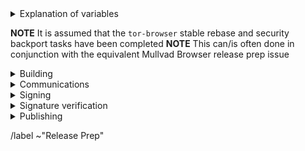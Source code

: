 <details>
  <summary>Explanation of variables</summary>

- `$(BUILD_SERVER)` : the server the main builder is using to build a tor-browser release
- `$(BUILDER)` : whomever is building the release on the $(BUILD_SERVER)
  - **example** : `pierov`
- `$(STAGING_SERVER)` : the server the signer is using to to run the signing process
- `$(ESR_VERSION)` : the Mozilla defined ESR version, used in various places for building tor-browser tags, labels, etc
  - **example** : `91.6.0`
- `$(TOR_BROWSER_MAJOR)` : the Tor Browser major version
  - **example** : `11`
- `$(TOR_BROWSER_MINOR)` : the Tor Browser minor version
  - **example** : either `0` or `5`; Alpha's is always `(Stable + 5) % 10`
- `$(TOR_BROWSER_VERSION)` : the Tor Browser version in the format
  - **example** : `12.5a3`, `12.0.3`
- `$(BUILD_N)` : a project's build revision within a its branch; this is separate from the `$(TOR_BROWSER_BUILD_N)` value; many of the Firefox-related projects have a `$(BUILD_N)` suffix and may differ between projects even when they contribute to the same build.
  - **example** : `build1`
- `$(TOR_BROWSER_BUILD_N)` : the tor-browser build revision for a given Tor Browser release; used in tagging git commits
  - **example** : `build2`
  - **NOTE** : A project's `$(BUILD_N)` and `$(TOR_BROWSER_BUILD_N)` may be the same, but it is possible for them to diverge. For example :
    - if we have multiple Tor Browser releases on a given ESR branch the two will become out of sync as the `$(BUILD_N)` value will increase, while the `$(TOR_BROWSER_BUILD_N)` value may stay at `build1` (but the `$(TOR_BROWSER_VERSION)` will increase)
    - if we have build failures unrelated to `tor-browser`, the `$(TOR_BROWSER_BUILD_N)` value will increase while the `$(BUILD_N)` will stay the same.
- `$(TOR_BROWSER_VERSION)` : the published Tor Browser version
    - **example** : `11.5a6`, `11.0.7`
- `$(TBB_BUILD_TAG)` : the `tor-browser-build` build tag used to build a given Tor Browser version
    - **example** : `tbb-12.5a7-build1`
</details>

**NOTE** It is assumed that the `tor-browser` stable rebase and security backport tasks have been completed
**NOTE** This can/is often done in conjunction with the equivalent Mullvad Browser release prep issue

<details>
  <summary>Building</summary>

### tor-browser-build: https://gitlab.torproject.org/tpo/applications/tor-browser-build.git
Tor Browser Alpha (and Nightly) are on the `main` branch

- [ ] Update `rbm.conf`
  - [ ] `var/torbrowser_version` : update to next version
  - [ ] `var/torbrowser_build` : update to `$(TOR_BROWSER_BUILD_N)`
  - [ ] `var/browser_release_date` : update to build date. For the build to be reproducible, the date should be in the past when building.
  - [ ] ***(Desktop Only)***`var/torbrowser_incremental_from` : update to previous Desktop version
    - **NOTE**: We try to build incrementals for the previous 3 desktop versions except in the case of a watershed update
    - **IMPORTANT**: Really *actually* make sure this is the previous Desktop version or else the `make torbrowser-incrementals-*` step will fail
- [ ] Update Desktop-specific build configs
  - [ ] Update `projects/firefox/config`
    - [ ] `browser_build` : update to match `tor-browser` tag
    - [ ] ***(Optional)*** `var/firefox_platform_version` : update to latest `$(ESR_VERSION)` if rebased
- [ ] Update Android-specific build configs
  - [ ] Update `projects/geckoview/config`
    - [ ] `browser_build` : update to match `tor-browser` tag
    - [ ] ***(Optional)*** `var/geckoview_version` : update to latest `$(ESR_VERSION)` if rebased
  - [ ] ***(Optional)*** Update `projects/tor-android-service/config`
    - [ ] `git_hash` : update with `HEAD` commit of project's `main` branch
  - [ ] ***(Optional)*** Update `projects/application-services/config`:
    **NOTE** we don't currently have any of our own patches for this project
    - [ ] `git_hash` : update to appropriate git commit associated with `$(ESR_VERSION)`
  - [ ] ***(Optional)*** Update `projects/firefox-android/config`:
    - [ ] `fenix_version` : update to match alpha `firefox-android` build tag
    - [ ] `browser_branch` : update to match alpha `firefox-android` build tag
    - [ ] `browser_build` : update to match alpha `firefox-android` build tag
  - [ ] Update allowed_addons.json by running (from `tor-browser-build` root):
    - `./tools/fetch_allowed_addons.py > projects/browser/allowed_addons.json`
- [ ] Update `projects/translation/config`:
  - [ ] run `make list_translation_updates-alpha` to get updated hashes
  - [ ] `steps/base-browser/git_hash` : update with `HEAD` commit of project's `base-browser` branch
  - [ ] `steps/tor-browser/git_hash` : update with `HEAD` commit of project's `tor-browser` branch
  - [ ] `steps/fenix/git_hash` : update with `HEAD` commit of project's `fenix-torbrowserstringsxml` branch
- [ ] Update common build configs
  - [ ] Check for NoScript updates here : https://addons.mozilla.org/en-US/firefox/addon/noscript
    - [ ] ***(Optional)*** If new version available, update `noscript` section of `input_files` in `projects/browser/config`
      - [ ] `URL`
      - [ ] `sha256sum`
  - [ ] Check for OpenSSL updates here : https://www.openssl.org/source/
    - [ ] ***(Optional)*** If new 3.0.X version available, update `projects/openssl/config`
      - [ ] `version` : update to next 3.0.X version
      - [ ] `input_files/sha256sum` : update to sha256 sum of source tarball
  - [ ] Check for zlib updates here: https://github.com/madler/zlib/releases
    - [ ] **(Optional)** If new tag available, update `projects/zlib/config`
      - [ ] `version` : update to next release tag
  - [ ] Check for tor updates here : https://gitlab.torproject.org/tpo/core/tor/-/tags
    - [ ] ***(Optional)*** Update `projects/tor/config`
      - [ ] `version` : update to latest `-alpha` tag or release tag if newer (ping dgoulet or ahf if unsure)
  - [ ] Check for go updates here : https://go.dev/dl
    - **NOTE** : In general, Tor Browser Alpha uses the latest Stable major series Go version, but there are sometimes exceptions. Check with the anti-censorship team before doing a major version update in case there is incompatibilities.
    - [ ] ***(Optional)*** Update `projects/go/config`
      - [ ] `version` : update go version
      - [ ] `input_files/sha256sum` for `go` : update sha256sum of archive (sha256 sums are displayed on the go download page)
  - [ ] Check for manual updates by running (from `tor-browser-build` root): `./tools/fetch-manual.py`
    - [ ] ***(Optional)*** If new version is available:
      - [ ] Upload the downloaded `manual_$PIPELINEID.zip` file to `tb-build-02.torproject.org`
      - [ ] Deploy to `tb-builder`'s `public_html` directory:
        - `sudo -u tb-builder cp manual_$PIPELINEID.zip ~tb-builder/public_html/.`
      - [ ] Update `projects/manual/config`:
        - [ ] Change the `version` to `$PIPELINEID`
        - [ ] Update `sha256sum` in the `input_files` section
- [ ] Update `ChangeLog-TBB.txt`
  - [ ] Ensure `ChangeLog-TBB.txt` is sync'd between alpha and stable branches
  - [ ] Check the linked issues: ask people to check if any are missing, remove the not fixed ones
  - [ ] Run `./tools/fetch-changelogs.py $(ISSUE_NUMBER) --date $date $updateArgs`
    - Make sure you have `requests` installed (e.g., `apt install python3-requests`)
    - The first time you run this script you will need to generate an access token; the script will guide you
    - `$updateArgs` should be these arguments, depending on what you actually updated:
      - [ ] `--firefox` (be sure to include esr at the end if needed, which is usually the case)
      - [ ] `--tor`
      - [ ] `--no-script`
      - [ ] `--openssl`
      - [ ] `--zlib`
      - [ ] `--go`
      - E.g., `./tools/fetch-changelogs.py 41028 --date 'December 19 2023' --firefox 115.6.0esr --tor 0.4.8.10 --no-script 11.4.29 --zlib 1.3 --go 1.21.5 --openssl 3.0.12`
    - `--date $date` is optional, if omitted it will be the date on which you run the command
  - [ ] Copy the output of the script to the beginning of `ChangeLog-TBB.txt` and adjust its output
- [ ] Open MR with above changes, using the template for release preparations
- [ ] Merge
- [ ] Sign+Tag
  - **NOTE** this must be done by one of:
    - boklm
    - dan
    - ma1
    - pierov
    - richard
  - [ ] Run: `make torbrowser-signtag-alpha`
  - [ ] Push tag to `upstream`
- [ ] Build the tag:
  - Run `make torbrowser-alpha && make torbrowser-incrementals-alpha`
    - [ ] Tor Project build machine
    - [ ] Local developer machine
  - [ ] Submit build request to Mullvad infrastructure:
    - **NOTE** this requires a devmole authentication token
    - Run `make torbrowser-kick-devmole-build`
- [ ] Ensure builders have matching builds

</details>

<details>
  <summary>Communications</summary>

### notify stakeholders
- [ ] **(Once builds confirmed matching)** Email tor-qa mailing list with release information
  - [ ] tor-qa: tor-qa@lists.torproject.org
  - **Subject**
    ```
    Tor Browser $(TOR_BROWSER_VERION) (Android, Windows, macOS, Linux)
    ```
  - **Body**
    ```
    Hello,

    Unsigned Tor Browser $(TOR_BROWSER_VERSION) alpha candidate builds are now available for testing:

    - https://tb-build-02.torproject.org/~$(BUILDER)/builds/torbrowser/alpha/unsigned/$(TOR_BROWSER_VERSION)/

    The full changelog can be found here:

    - https://gitlab.torproject.org/tpo/applications/tor-browser-build/-/raw/$(TBB_BUILD_TAG)/projects/browser/Bundle-Data/Docs-TBB/ChangeLog.txt
    ```
- [ ] ***(Optional, only around build/packaging changes)*** Email packagers:
  - [ ] Tails dev mailing list: tails-dev@boum.org
  - [ ] Guardian Project: nathan@guardianproject.info
  - [ ] FreeBSD port: freebsd@sysctl.cz <!-- Gitlab user maxfx -->
  - [ ] OpenBSD port: caspar@schutijser.com <!-- Gitlab user cschutijser -->
  - [ ] Note any changes which may affect packaging/downstream integration
- [ ] ***(Optional, after ESR migration)*** Email external partners:
  - [ ] Cloudflare: ask-research@cloudflare.com
    - **NOTE** :  We need to provide them with updated user agent string so they can update their internal machinery to prevent Tor Browser users from getting so many CAPTCHAs
  - [ ]  Startpage: admin@startpage.com
    - **NOTE** : Startpage also needs the updated user-agent string for better experience on their onion service sites.

</details>

<details>
  <summary>Signing</summary>

### release signing
- **NOTE** : In practice, it's most efficient to have the blog post and website updates ready to merge, since signing doesn't take very long
- [ ] Assign this issue to the signer, one of:
  - boklm
  - richard
- [ ] On `$(STAGING_SERVER)`, ensure updated:
  - [ ] `tor-browser-build` is on the right commit: `git tag -v tbb-$(TOR_BROWSER_VERSION)-$(TOR_BROWSER_BUILD_N) && git checkout tbb-$(TOR_BROWSER_VERSION)-$(TOR_BROWSER_BUILD_N)`
  - [ ] `tor-browser-build/tools/signing/set-config.hosts`
    - `ssh_host_builder` : ssh hostname of machine with unsigned builds
      - **NOTE** : `tor-browser-build` is expected to be in the `$HOME` directory)
    - `ssh_host_linux_signer` : ssh hostname of linux signing machine
  - [ ] `tor-browser-build/tools/signing/set-config.rcodesign-appstoreconnect`
    - `appstoreconnect_api_key_path` : path to json file containing appstoreconnect api key infos
  - [ ] `set-config.update-responses`
    - `update_responses_repository_dir` : directory where you cloned `git@gitlab.torproject.org:tpo/applications/tor-browser-update-responses.git`
  - [ ] `tor-browser-build/tools/signing/set-config.tbb-version`
    - `tbb_version` : tor browser version string, same as `var/torbrowser_version` in `rbm.conf` (examples: `11.5a12`, `11.0.13`)
    - `tbb_version_build` : the tor-browser-build build number (if `var/torbrowser_build` in `rbm.conf` is `buildN` then this value is `N`)
    - `tbb_version_type` : either `alpha` for alpha releases or `release` for stable releases
- [ ] On `$(STAGING_SERVER)` in a separate `screen` session, ensure tor daemon is running with SOCKS5 proxy on the default port 9050
- [ ] On `$(STAGING_SERVER)` in a separate `screen` session, run do-all-signing script:
  - `cd tor-browser-build/tools/signing/`
  - `./do-all-signing.torbrowser`
- **NOTE**: at this point the signed binaries should have been copied to `staticiforme`
- [ ] Update `staticiforme.torproject.org`:
  - From `screen` session on `staticiforme.torproject.org`:
  - [ ] Static update components : `static-update-component cdn.torproject.org && static-update-component dist.torproject.org`
  - [ ] Enable update responses : `sudo -u tb-release ./deploy_update_responses-alpha.sh`
  - [ ] Remove old release data from following places:
    - **NOTE** : Skip this step if we need to hold on to older versions for some reason (for example, this is an Andoid or Desktop-only release, or if we need to hold back installers in favor of build-to-build updates if there are signing issues, etc)
    - [ ] `/srv/cdn-master.torproject.org/htdocs/aus1/torbrowser`
    - [ ] `/srv/dist-master.torproject.org/htdocs/torbrowser`
  - [ ] Static update components (again) : `static-update-component cdn.torproject.org && static-update-component dist.torproject.org`

</details>

<details>
  <summary>Signature verification</summary>

  <details>
    <summary>Check whether the .exe files got properly signed and timestamped</summary>

```bash
# Point OSSLSIGNCODE to your osslsigncode binary
pushd tor-browser-build/${channel}/signed/$TORBROWSER_VERSION
OSSLSIGNCODE=/path/to/osslsigncode
../../../tools/authenticode_check.sh
popd
```

  </details>
  <details>
    <summary>Check whether the MAR files got properly signed</summary>

```bash
# Point NSSDB to your nssdb containing the mar signing certificate
# Point SIGNMAR to your signmar binary
# Point LD_LIBRARY_PATH to your mar-tools directory
pushd tor-browser-build/${channel}/signed/$TORBROWSER_VERSION
NSSDB=/path/to/nssdb
SIGNMAR=/path/to/mar-tools/signmar
LD_LIBRARY_PATH=/path/to/mar-tools/
../../../tools/marsigning_check.sh
popd
```

  </details>
</details>

<details>
  <summary>Publishing</summary>

### Google Play: https://play.google.com/apps/publish
- [ ] Publish APKs to Google Play:
  - Select `Tor Browser (Alpha)` app
  - Navigate to `Release > Production` and click `Create new release` button:
    - Upload the `tor-browser-android-*.apk` APKs
    - Update Release Name to Tor Browser version number
    - Update Release Notes
    - Next to 'Release notes', click `Copy from a previous release`
    - Edit blog post url to point to most recent blog post
  - Save, review, and configure rollout percentage
    - [ ] 25% rollout when publishing a scheduled update
    - [ ] 100% rollout when publishing a security-driven release
  - [ ] Update rollout percentage to 100% after confirmed no major issues

### website: https://gitlab.torproject.org/tpo/web/tpo.git
- [ ] `databags/versions.ini` : Update the downloads versions
    - `torbrowser-stable/version` : sort of a catch-all for latest stable version
    - `torbrowser-alpha/version` : sort of a catch-all for latest stable version
    - `torbrowser-*-stable/version` : platform-specific stable versions
    - `torbrowser-*-alpha/version` : platform-specific alpha versions
    - `tor-stable`,`tor-alpha` : set by tor devs, do not touch
- [ ] Push to origin as new branch, open 'Draft :' MR
- [ ] Remove `Draft:` from MR once signed-packages are accessible on https://dist.torproject.org
- [ ] Merge
- [ ] Publish after CI passes and builds are published

### blog: https://gitlab.torproject.org/tpo/web/blog.git
- [ ] Run `tools/signing/create-blog-post` which should create the new blog post from a template (edit set-config.blog to set you local blog directory)
  - [ ] Note any ESR update
  - [ ] Note any updates to dependencies (OpenSSL, zlib, NoScript, tor, etc)
  - [ ] Thank any users which have contributed patches  
  - [ ] **(Optional)** Draft any additional sections for new features which need testing, known issues, etc
- [ ] Push to origin as new branch, open `Draft:` MR
- [ ] Merge once signed-packages are accessible on https://dist.torproject.org
- [ ] Publish after CI passes and website has been updated

### tor-announce mailing list
- [ ] Email tor-announce mailing list: tor-announce@lists.torproject.org
  - **Subject**
    ```
    New Release: Tor Browser $(TOR_BROWSER_VERSION) (Android, Windows, macOS, Linux)
    ```
  - **Body**
    ```
    Hi everyone,

    Tor Browser $(TOR_BROWSER_VERSION) has now been published for all platforms. For details please see our blog post:
    - $(BLOG_POST_URL)

    Changelog:
    # paste changleog as quote here
    ```

</details>

/label ~"Release Prep"

